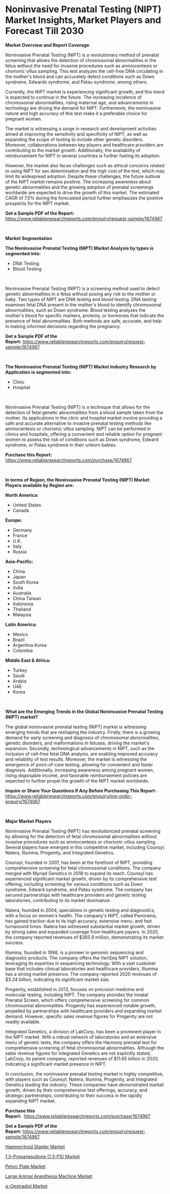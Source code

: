 <p><h1>Noninvasive Prenatal Testing (NIPT) Market Insights, Market Players and Forecast Till 2030</h1></p><p><strong>Market Overview and Report Coverage</strong></p>
<p><p>Noninvasive Prenatal Testing (NIPT) is a revolutionary method of prenatal screening that allows the detection of chromosomal abnormalities in the fetus without the need for invasive procedures such as amniocentesis or chorionic villus sampling. This test analyzes the cell-free DNA circulating in the mother's blood and can accurately detect conditions such as Down syndrome, Edwards syndrome, and Patau syndrome, among others.</p><p>Currently, the NIPT market is experiencing significant growth, and this trend is expected to continue in the future. The increasing incidence of chromosomal abnormalities, rising maternal age, and advancements in technology are driving the demand for NIPT. Furthermore, the noninvasive nature and high accuracy of this test make it a preferable choice for pregnant women.</p><p>The market is witnessing a surge in research and development activities aimed at improving the sensitivity and specificity of NIPT, as well as expanding the scope of testing to include other genetic disorders. Moreover, collaborations between key players and healthcare providers are contributing to the market growth. Additionally, the availability of reimbursement for NIPT in several countries is further fueling its adoption.</p><p>However, the market also faces challenges such as ethical concerns related to using NIPT for sex determination and the high cost of the test, which may limit its widespread adoption. Despite these challenges, the future outlook of the NIPT market remains positive. The increasing awareness about genetic abnormalities and the growing adoption of prenatal screenings worldwide are expected to drive the growth of this market. The estimated CAGR of 7.5% during the forecasted period further emphasizes the positive prospects for the NIPT market.</p></p>
<p><strong>Get a Sample PDF of the Report:</strong> <a href="https://www.reliableresearchreports.com/enquiry/request-sample/1674967">https://www.reliableresearchreports.com/enquiry/request-sample/1674967</a></p>
<p>&nbsp;</p>
<p><strong>Market Segmentation</strong></p>
<p><strong>The Noninvasive Prenatal Testing (NIPT) Market Analysis by types is segmented into:</strong></p>
<p><ul><li>DNA Testing</li><li>Blood Testing</li></ul></p>
<p>&nbsp;</p>
<p><p>Noninvasive Prenatal Testing (NIPT) is a screening method used to detect genetic abnormalities in a fetus without posing any risk to the mother or baby. Two types of NIPT are DNA testing and blood testing. DNA testing examines fetal DNA present in the mother's blood to identify chromosomal abnormalities, such as Down syndrome. Blood testing analyzes the mother's blood for specific markers, proteins, or hormones that indicate the presence of fetal abnormalities. Both methods are safe, accurate, and help in making informed decisions regarding the pregnancy.</p></p>
<p><strong>Get a Sample PDF of the Report:</strong>&nbsp;<a href="https://www.reliableresearchreports.com/enquiry/request-sample/1674967">https://www.reliableresearchreports.com/enquiry/request-sample/1674967</a></p>
<p>&nbsp;</p>
<p><strong>The Noninvasive Prenatal Testing (NIPT) Market Industry Research by Application is segmented into:</strong></p>
<p><ul><li>Clinic</li><li>Hospital</li></ul></p>
<p>&nbsp;</p>
<p><p>Noninvasive Prenatal Testing (NIPT) is a technique that allows for the detection of fetal genetic abnormalities from a blood sample taken from the mother. Its applications in the clinic and hospital market involve providing a safe and accurate alternative to invasive prenatal testing methods like amniocentesis or chorionic villus sampling. NIPT can be performed in clinics and hospitals, offering a convenient and reliable option for pregnant women to assess the risk of conditions such as Down syndrome, Edward syndrome, or Patau syndrome in their unborn babies.</p></p>
<p><strong>Purchase this Report:</strong>&nbsp; <a href="https://www.reliableresearchreports.com/purchase/1674967">https://www.reliableresearchreports.com/purchase/1674967</a></p>
<p>&nbsp;</p>
<p><strong>In terms of Region, the Noninvasive Prenatal Testing (NIPT) Market Players available by Region are:</strong></p>
<p>
    <p> <strong> North America: </strong>
        <ul>
            <li>United States</li>
            <li>Canada</li>
        </ul>
        </p> 
    <p> <strong> Europe: </strong>
        <ul>
            <li>Germany</li>
            <li>France</li>
            <li>U.K.</li>
            <li>Italy</li>
            <li>Russia</li>
        </ul>
        </p> 
    <p> <strong> Asia-Pacific: </strong>
        <ul>
            <li>China</li>
            <li>Japan</li>
            <li>South Korea</li>
            <li>India</li>
            <li>Australia</li>
            <li>China Taiwan</li>
            <li>Indonesia</li>
            <li>Thailand</li>
            <li>Malaysia</li>
        </ul>
        </p> 
    <p> <strong> Latin America: </strong>
        <ul>
            <li>Mexico</li>
            <li>Brazil</li>
            <li>Argentina Korea</li>
            <li>Colombia</li>
        </ul>
        </p> 
    <p> <strong> Middle East & Africa: </strong>
        <ul>
            <li>Turkey</li>
            <li>Saudi</li>
            <li>Arabia</li>
            <li>UAE</li>
            <li>Korea</li>
        </ul>
    </p>
    </p>
<p>&nbsp;</p>
<p><strong>What are the Emerging Trends in the Global Noninvasive Prenatal Testing (NIPT) market?</strong></p>
<p><p>The global noninvasive prenatal testing (NIPT) market is witnessing emerging trends that are reshaping the industry. Firstly, there is a growing demand for early screening and diagnosis of chromosomal abnormalities, genetic disorders, and malformations in fetuses, driving the market's expansion. Secondly, technological advancements in NIPT, such as the inclusion of cell-free fetal DNA analysis, are enabling improved accuracy and reliability of test results. Moreover, the market is witnessing the emergence of point-of-care testing, allowing for convenient and faster diagnosis. Additionally, increasing awareness among pregnant women, rising disposable income, and favorable reimbursement policies are expected to further propel the growth of the NIPT market worldwide.</p></p>
<p><strong>Inquire or Share Your Questions If Any Before Purchasing This Report</strong>- <a href="https://www.reliableresearchreports.com/enquiry/pre-order-enquiry/1674967">https://www.reliableresearchreports.com/enquiry/pre-order-enquiry/1674967</a></p>
<p>&nbsp;</p>
<p><strong>Major Market Players</strong></p>
<p><p>Noninvasive Prenatal Testing (NIPT) has revolutionized prenatal screening by allowing for the detection of fetal chromosomal abnormalities without invasive procedures such as amniocentesis or chorionic villus sampling. Several players have emerged in this competitive market, including Counsyl, Natera, Illumina, Progenity, and Integrated Genetics.</p><p>Counsyl, founded in 2007, has been at the forefront of NIPT, providing comprehensive screening for fetal chromosomal conditions. The company merged with Myriad Genetics in 2018 to expand its reach. Counsyl has experienced significant market growth, driven by its comprehensive test offering, including screening for various conditions such as Down syndrome, Edward syndrome, and Patau syndrome. The company has secured partnerships with healthcare providers and genetic testing laboratories, contributing to its market dominance.</p><p>Natera, founded in 2004, specializes in genetic testing and diagnostics, with a focus on women's health. The company's NIPT, called Panorama, has gained traction due to its high accuracy, extensive menu, and fast turnaround times. Natera has witnessed substantial market growth, driven by strong sales and expanded coverage from healthcare payers. In 2020, the company reported revenues of $365.9 million, demonstrating its market success.</p><p>Illumina, founded in 1998, is a pioneer in genomic sequencing and diagnostic products. The company offers the VeriSeq NIPT solution, leveraging its expertise in sequencing technology. With a vast customer base that includes clinical laboratories and healthcare providers, Illumina has a strong market presence. The company reported 2020 revenues of $3.24 billion, indicating its significant market size.</p><p>Progenity, established in 2013, focuses on precision medicine and molecular testing, including NIPT. The company provides the Innatal Prenatal Screen, which offers comprehensive screening for common chromosomal abnormalities. Progenity has experienced notable growth, propelled by partnerships with healthcare providers and expanding market demand. However, specific sales revenue figures for Progenity are not readily available.</p><p>Integrated Genetics, a division of LabCorp, has been a prominent player in the NIPT market. With a robust network of laboratories and an extensive menu of genetic tests, the company offers the Harmony prenatal test for comprehensive screening of fetal chromosomal abnormalities. Although the sales revenue figures for Integrated Genetics are not explicitly stated, LabCorp, its parent company, reported revenues of $11.65 billion in 2020, indicating a significant market presence in NIPT.</p><p>In conclusion, the noninvasive prenatal testing market is highly competitive, with players such as Counsyl, Natera, Illumina, Progenity, and Integrated Genetics leading the industry. These companies have demonstrated market growth, driven by their comprehensive test offerings, accuracy, and strategic partnerships, contributing to their success in the rapidly expanding NIPT market.</p></p>
<p><strong>Purchase this Report:</strong>&nbsp;&nbsp;<a href="https://www.reliableresearchreports.com/purchase/1674967">https://www.reliableresearchreports.com/purchase/1674967</a></p>
<p></p>
<p><strong>Get a Sample PDF of the Report:</strong>&nbsp;<a href="https://www.reliableresearchreports.com/enquiry/request-sample/1674967">https://www.reliableresearchreports.com/enquiry/request-sample/1674967</a></p>
<p><p><a href="https://www.linkedin.com/pulse/haemorrhoid-stapler-market-size-2023-2030-global-industrial-3x5of/">Haemorrhoid Stapler Market</a></p><p><a href="https://medium.com/@anmolreportprime/1-3-propanesultone-1-3-ps-market-comprehensive-assessment-by-type-application-and-geography-8244297e4ed9">1,3-Propanesultone (1,3-PS) Market</a></p><p><a href="https://www.linkedin.com/pulse/pelvic-plate-market-insights-players-forecast-till-2030-marketizen-yiccc/">Pelvic Plate Market</a></p><p><a href="https://www.linkedin.com/pulse/decoding-large-animal-anesthesia-machine-market-deep-dive-yh1if/">Large Animal Anesthesia Machine Market</a></p><p><a href="https://medium.com/@chiragreportprime2/alpha-oestradiol-market-insight-market-trends-growth-forecasted-from-2023-to-2030-1983c65062d2">α-Oestradiol Market</a></p></p>